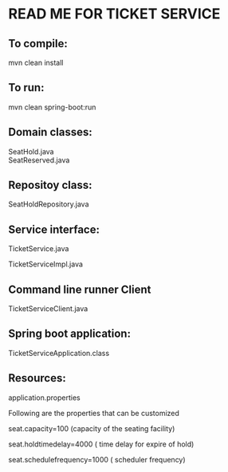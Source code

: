 READ ME FOR TICKET SERVICE
=================================================================
To compile:
--------------
mvn clean install 


To run:
---------
mvn clean spring-boot:run



Domain classes:
--------------------
SeatHold.java   
SeatReserved.java

Repositoy class:
----------------
SeatHoldRepository.java

Service interface:
--------------------
TicketService.java

TicketServiceImpl.java

Command line runner Client 
--------------------------
TicketServiceClient.java

Spring boot application:
-----------------------
TicketServiceApplication.class

Resources:
---------------
application.properties

Following are the properties that can be customized

seat.capacity=100  (capacity of the seating facility)

seat.holdtimedelay=4000 ( time delay for expire of hold)

seat.schedulefrequency=1000 ( scheduler frequency)


